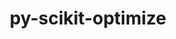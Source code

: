 ---
title: "py-scikit-optimize"
layout: cache
categories: [package, develop]
meta: {"versions": ["master"], "compilers": ["gcc@=11.1.0"], "oss": ["ubuntu20.04"], "platforms": ["linux"], "targets": ["ppc64le", "x86_64_v3"], "stacks": ["e4s", "e4s-power"], "num_specs": 8, "num_specs_by_stack": {"e4s-power": 4, "e4s": 4}}
spec_details: [{"hash": "eo4ijaqak63cowutaeargkyyty4i6rot", "compiler": "gcc@=11.1.0", "versions": ["master"], "os": "ubuntu20.04", "platform": "linux", "target": "ppc64le", "variants": ["build_system=python_pip", "+gptune", "patches=21f43c9", "+plots"], "stacks": ["e4s-power"], "size": "-", "tarball": "https://binaries.spack.io/develop/build_cache/linux-ubuntu20.04-ppc64le/gcc-11.1.0/py-scikit-optimize-master/linux-ubuntu20.04-ppc64le-gcc-11.1.0-py-scikit-optimize-master-eo4ijaqak63cowutaeargkyyty4i6rot.spack"}, {"hash": "fxhsq3pbl3xuylelp2hs5qyh4j6xjmfu", "compiler": "gcc@=11.1.0", "versions": ["master"], "os": "ubuntu20.04", "platform": "linux", "target": "ppc64le", "variants": ["build_system=python_pip", "+gptune", "patches=21f43c9", "+plots"], "stacks": ["e4s-power"], "size": "-", "tarball": "https://binaries.spack.io/develop/build_cache/linux-ubuntu20.04-ppc64le/gcc-11.1.0/py-scikit-optimize-master/linux-ubuntu20.04-ppc64le-gcc-11.1.0-py-scikit-optimize-master-fxhsq3pbl3xuylelp2hs5qyh4j6xjmfu.spack"}, {"hash": "moupemezdiomq2mw2h3nys5gbwtcrp4d", "compiler": "gcc@=11.1.0", "versions": ["master"], "os": "ubuntu20.04", "platform": "linux", "target": "ppc64le", "variants": ["build_system=python_pip", "+gptune", "patches=21f43c9", "+plots"], "stacks": ["e4s-power"], "size": "-", "tarball": "https://binaries.spack.io/develop/build_cache/linux-ubuntu20.04-ppc64le/gcc-11.1.0/py-scikit-optimize-master/linux-ubuntu20.04-ppc64le-gcc-11.1.0-py-scikit-optimize-master-moupemezdiomq2mw2h3nys5gbwtcrp4d.spack"}, {"hash": "djlwvkagzmk4kh5l2femmipsvxavfvol", "compiler": "gcc@=11.1.0", "versions": ["master"], "os": "ubuntu20.04", "platform": "linux", "target": "ppc64le", "variants": ["build_system=python_pip", "+gptune", "patches=21f43c9", "+plots"], "stacks": ["e4s-power"], "size": "-", "tarball": "https://binaries.spack.io/develop/build_cache/linux-ubuntu20.04-ppc64le/gcc-11.1.0/py-scikit-optimize-master/linux-ubuntu20.04-ppc64le-gcc-11.1.0-py-scikit-optimize-master-djlwvkagzmk4kh5l2femmipsvxavfvol.spack"}, {"hash": "oyiqiotosnwxhhu6mapveeskejhtbick", "compiler": "gcc@=11.1.0", "versions": ["master"], "os": "ubuntu20.04", "platform": "linux", "target": "x86_64_v3", "variants": ["build_system=python_pip", "+gptune", "patches=21f43c9", "+plots"], "stacks": ["e4s"], "size": "-", "tarball": "https://binaries.spack.io/develop/build_cache/linux-ubuntu20.04-x86_64_v3/gcc-11.1.0/py-scikit-optimize-master/linux-ubuntu20.04-x86_64_v3-gcc-11.1.0-py-scikit-optimize-master-oyiqiotosnwxhhu6mapveeskejhtbick.spack"}, {"hash": "3jkkhvbnuvheprxmai6y3446atn4qj4m", "compiler": "gcc@=11.1.0", "versions": ["master"], "os": "ubuntu20.04", "platform": "linux", "target": "x86_64_v3", "variants": ["build_system=python_pip", "+gptune", "patches=21f43c9", "+plots"], "stacks": ["e4s"], "size": "-", "tarball": "https://binaries.spack.io/develop/build_cache/linux-ubuntu20.04-x86_64_v3/gcc-11.1.0/py-scikit-optimize-master/linux-ubuntu20.04-x86_64_v3-gcc-11.1.0-py-scikit-optimize-master-3jkkhvbnuvheprxmai6y3446atn4qj4m.spack"}, {"hash": "m4zftpguf4ys23mqjwnpfsu7omega7of", "compiler": "gcc@=11.1.0", "versions": ["master"], "os": "ubuntu20.04", "platform": "linux", "target": "x86_64_v3", "variants": ["build_system=python_pip", "+gptune", "patches=21f43c9", "+plots"], "stacks": ["e4s"], "size": "-", "tarball": "https://binaries.spack.io/develop/build_cache/linux-ubuntu20.04-x86_64_v3/gcc-11.1.0/py-scikit-optimize-master/linux-ubuntu20.04-x86_64_v3-gcc-11.1.0-py-scikit-optimize-master-m4zftpguf4ys23mqjwnpfsu7omega7of.spack"}, {"hash": "smkqcltk2hqcrnjbko7kaifqbpwjsfpz", "compiler": "gcc@=11.1.0", "versions": ["master"], "os": "ubuntu20.04", "platform": "linux", "target": "x86_64_v3", "variants": ["build_system=python_pip", "+gptune", "patches=21f43c9", "+plots"], "stacks": ["e4s"], "size": "-", "tarball": "https://binaries.spack.io/develop/build_cache/linux-ubuntu20.04-x86_64_v3/gcc-11.1.0/py-scikit-optimize-master/linux-ubuntu20.04-x86_64_v3-gcc-11.1.0-py-scikit-optimize-master-smkqcltk2hqcrnjbko7kaifqbpwjsfpz.spack"}]
---